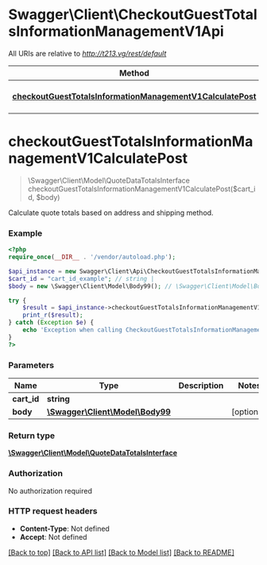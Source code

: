 # Swagger\Client\CheckoutGuestTotalsInformationManagementV1Api

All URIs are relative to *http://t213.vg/rest/default*

Method | HTTP request | Description
------------- | ------------- | -------------
[**checkoutGuestTotalsInformationManagementV1CalculatePost**](CheckoutGuestTotalsInformationManagementV1Api.md#checkoutGuestTotalsInformationManagementV1CalculatePost) | **POST** /V1/guest-carts/{cartId}/totals-information | 


# **checkoutGuestTotalsInformationManagementV1CalculatePost**
> \Swagger\Client\Model\QuoteDataTotalsInterface checkoutGuestTotalsInformationManagementV1CalculatePost($cart_id, $body)



Calculate quote totals based on address and shipping method.

### Example
```php
<?php
require_once(__DIR__ . '/vendor/autoload.php');

$api_instance = new Swagger\Client\Api\CheckoutGuestTotalsInformationManagementV1Api();
$cart_id = "cart_id_example"; // string | 
$body = new \Swagger\Client\Model\Body99(); // \Swagger\Client\Model\Body99 | 

try {
    $result = $api_instance->checkoutGuestTotalsInformationManagementV1CalculatePost($cart_id, $body);
    print_r($result);
} catch (Exception $e) {
    echo 'Exception when calling CheckoutGuestTotalsInformationManagementV1Api->checkoutGuestTotalsInformationManagementV1CalculatePost: ', $e->getMessage(), PHP_EOL;
}
?>
```

### Parameters

Name | Type | Description  | Notes
------------- | ------------- | ------------- | -------------
 **cart_id** | **string**|  |
 **body** | [**\Swagger\Client\Model\Body99**](../Model/\Swagger\Client\Model\Body99.md)|  | [optional]

### Return type

[**\Swagger\Client\Model\QuoteDataTotalsInterface**](../Model/QuoteDataTotalsInterface.md)

### Authorization

No authorization required

### HTTP request headers

 - **Content-Type**: Not defined
 - **Accept**: Not defined

[[Back to top]](#) [[Back to API list]](../../README.md#documentation-for-api-endpoints) [[Back to Model list]](../../README.md#documentation-for-models) [[Back to README]](../../README.md)

